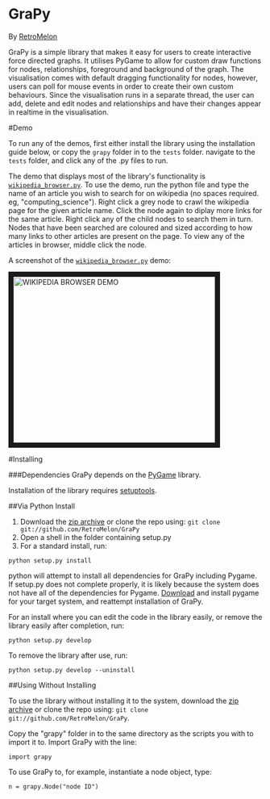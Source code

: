 GraPy
====================
By [RetroMelon](https://github.com/RetroMelon)

GraPy is a simple library that makes it easy for users to create interactive force directed graphs. It utilises PyGame to allow for custom draw functions for nodes, relationships, foreground and background of the graph. The visualisation comes with default dragging functionality for nodes, however, users can poll for mouse events in order to create their own custom behaviours. Since the visualisation runs in a separate thread, the user can add, delete and edit nodes and relationships and have their changes appear in realtime in the visualisation.

#Demo

To run any of the demos, first either install the library using the installation guide below, or copy the ```grapy``` folder in to the ```tests``` folder. navigate to the ```tests``` folder, and click any of the .py files to run.

The demo that displays most of the library's functionality is [```wikipedia_browser.py```](https://github.com/RetroMelon/GraPy/blob/master/tests/wikipedia_browser.py). To use the demo, run the python file and type the name of an article you wish to search for on wikipedia (no spaces required. eg, "computing_science"). Right click a grey node to crawl the wikipedia page for the given article name. Click the node again to diplay more links for the same article. Right click any of the child nodes to search them in turn. Nodes that have been searched are coloured and sized according to how many links to other articles are present on the page. To view any of the articles in browser, middle click the node.

A screenshot of the [```wikipedia_browser.py```](https://github.com/RetroMelon/GraPy/blob/master/tests/wikipedia_browser.py) demo:

<img src="https://github.com/RetroMelon/GraPy/blob/master/docs/Wikipedia%20Browser.png?raw=true" 
alt="WIKIPEDIA BROWSER DEMO" width="400" height="329" border="10" />


#Installing

###Dependencies
GraPy depends on the [PyGame](http://pygame.org/news.html) library. 

Installation of the library requires [setuptools](https://pypi.python.org/pypi/setuptools).

##Via Python Install

1. Download the [zip archive](https://github.com/RetroMelon/GraPy/archive/master.zip) or clone the repo using: ```git clone git://github.com/RetroMelon/GraPy```
2. Open a shell in the folder containing setup.py
3. For a standard install, run:

```python setup.py install```

python will attempt to install all dependencies for GraPy including Pygame. If setup.py does not complete properly, it is likely because the system does not have all of the dependencies for Pygame. [Download](http://www.pygame.org/download.shtml) and install pygame for your target system, and reattempt installation of GraPy.

For an install where you can edit the code in the library easily, or remove the library easily after completion, run:

```python setup.py develop```

To remove the library after use, run:

```python setup.py develop --uninstall```

##Using Without Installing

To use the library without installing it to the system, download the [zip archive](https://github.com/RetroMelon/GraPy/archive/master.zip) or clone the repo using: ```git clone git://github.com/RetroMelon/GraPy```.

Copy the "grapy" folder in to the same directory as the scripts you with to import it to. Import GraPy with the line:

```import grapy```

To use GraPy to, for example, instantiate a node object, type:

```n = grapy.Node("node ID")```

